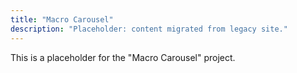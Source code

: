 ```yaml
---
title: "Macro Carousel"
description: "Placeholder: content migrated from legacy site."
---
```


This is a placeholder for the "Macro Carousel" project.
